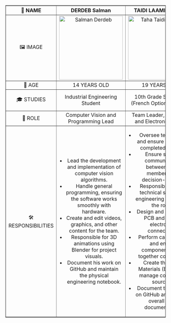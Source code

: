 <table border="1" style="width: 100%; border-collapse: collapse;">
    <thead>
        <tr>
            <th style="text-align: center; vertical-align: middle; width: 25%;">👤 NAME</th>
            <th style="text-align: center; vertical-align: middle; width: 25%;">DERDEB Salman</th>
            <th style="text-align: center; vertical-align: middle; width: 25%;">TAIDI LAAMIRI TAHA</th>
            <th style="text-align: center; vertical-align: middle; width: 25%;">TAIDI LAAMIRI MORTADA</th>
        </tr>
    </thead>
    <tbody>
        <tr>
            <td style="text-align: center; vertical-align: middle;">🖼️ IMAGE</td>
            <td style="text-align: center; vertical-align: middle;"><img src="https://github.com/user-attachments/assets/70c6ed95-7fce-4ee0-840e-6f5b5265e15e" width="200" alt="Salman Derdeb"></td>
            <td style="text-align: center; vertical-align: middle;"><img src="https://github.com/user-attachments/assets/23f7989c-80eb-4c4a-bd4e-48854502ae04" width="200" alt="Taha Taidi Laamiri"></td>
            <td style="text-align: center; vertical-align: middle;"><img src="https://github.com/user-attachments/assets/5c9d1a28-243c-4c6f-8052-82998c2a2ced" width="200" alt="Mortada Taidi Laamiri"></td>
        </tr>
        <tr>
            <td style="text-align: center; vertical-align: middle;">🔢 AGE</td>
            <td style="text-align: center; vertical-align: middle;">14 YEARS OLD</td>
            <td style="text-align: center; vertical-align: middle;">19 YEARS OLD</td>
            <td style="text-align: center; vertical-align: middle;">16 YEARS OLD</td>
        </tr>
        <tr>
            <td style="text-align: center; vertical-align: middle;">🎓 STUDIES</td>
            <td style="text-align: center; vertical-align: middle;">Industrial Engineering Student</td>
            <td style="text-align: center; vertical-align: middle;">10th Grade Scientific (French Option) Student</td>
            <td style="text-align: center; vertical-align: middle;">11th Grade Physics and Math (French Option) Student</td>
        </tr>
        <tr>
            <td style="text-align: center; vertical-align: middle;">🎯 ROLE</td>
            <td style="text-align: center; vertical-align: middle;">Computer Vision and Programming Lead</td>
            <td style="text-align: center; vertical-align: middle;">Team Leader, Electrical and Electronics Lead</td>
            <td style="text-align: center; vertical-align: middle;">Fabrication and Conception Lead</td>
        </tr>
        <tr>
            <td style="text-align: center; vertical-align: middle;">🛠️ RESPONSIBILITIES</td>
            <td style="text-align: center; vertical-align: middle;">
                <ul style="list-style-type: disc; padding-left: 20px;">
                    <li>Lead the development and implementation of computer vision algorithms.</li>
                    <li>Handle general programming, ensuring the software works smoothly with hardware.</li>
                    <li>Create and edit videos, graphics, and other content for the team.</li>
                    <li>Responsible for 3D animations using Blender for project visuals.</li>
                    <li>Document his work on GitHub and maintain the physical engineering notebook.</li>
                </ul>
            </td>
            <td style="text-align: center; vertical-align: middle;">
                <ul style="list-style-type: disc; padding-left: 20px;">
                    <li>Oversee team tasks and ensure all work is completed on time.</li>
                    <li>Ensure smooth communication between team members and decision-makers.</li>
                    <li>Responsible for the technical study and engineering aspects of the robot.</li>
                    <li>Design and create the PCB and handle electronics connections.</li>
                    <li>Perform calculations and ensure components work together compatibly.</li>
                    <li>Create the Bill of Materials (BOM) and manage component sourcing.</li>
                    <li>Document the project on GitHub and manage overall team documentation.</li>
                </ul>
            </td>
            <td style="text-align: center; vertical-align: middle;">
                <ul style="list-style-type: disc; padding-left: 20px;">
                    <li>Take precise measurements for each part of the robot.</li>
                    <li>Design the robot from scratch and 3D print components.</li>
                    <li>Lead the assembly of the robot and handle all mechanical components.</li>
                    <li>Conduct testing, make improvements, and iterate on new versions of the design.</li>
                    <li>Document his part of the project on GitHub.</li>
                </ul>
            </td>
        </tr>
    </tbody>
</table>

